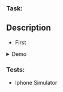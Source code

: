 ### Task: 

## Description

- First

<details><summary>Demo</summary>
<img src="" width="320"/>
</details>

### Tests:

- Iphone Simulator

